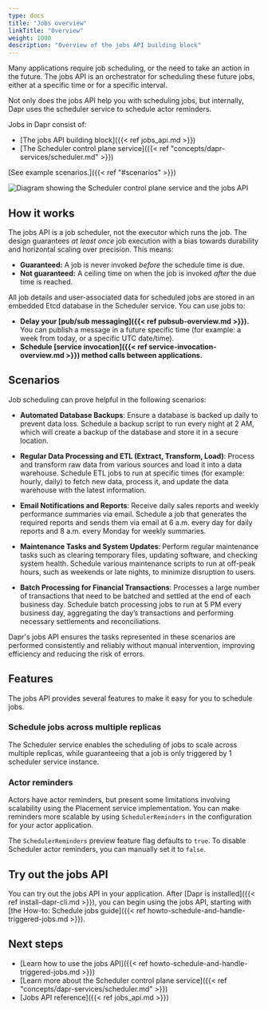 ```yaml
---
type: docs
title: "Jobs overview"
linkTitle: "Overview"
weight: 1000
description: "Overview of the jobs API building block"
---
```


Many applications require job scheduling, or the need to take an action in the future. The jobs API is an orchestrator for scheduling these future jobs, either at a specific time or for a specific interval. 

Not only does the jobs API help you with scheduling jobs, but internally, Dapr uses the scheduler service to schedule actor reminders.

Jobs in Dapr consist of:
- [The jobs API building block]({{< ref jobs_api.md >}})
- [The Scheduler control plane service]({{< ref "concepts/dapr-services/scheduler.md" >}})

[See example scenarios.]({{< ref "#scenarios" >}})

<img src="/images/scheduler/scheduler-architecture.png" alt="Diagram showing the Scheduler control plane service and the jobs API">

## How it works

The jobs API is a job scheduler, not the executor which runs the job. The design guarantees *at least once* job execution with a bias towards durability and horizontal scaling over precision. This means:
- **Guaranteed:** A job is never invoked *before* the schedule time is due.
- **Not guaranteed:** A ceiling time on when the job is invoked *after* the due time is reached.

All job details and user-associated data for scheduled jobs are stored in an embedded Etcd database in the Scheduler service. 
You can use jobs to:

- **Delay your [pub/sub messaging]({{< ref pubsub-overview.md >}}).** You can publish a message in a future specific time (for example: a week from today, or a specific UTC date/time).
- **Schedule [service invocation]({{< ref service-invocation-overview.md >}}) method calls between applications.**

## Scenarios

Job scheduling can prove helpful in the following scenarios:

- **Automated Database Backups**:
   Ensure a database is backed up daily to prevent data loss. Schedule a backup script to run every night at 2 AM, which will create a backup of the database and store it in a secure location.

- **Regular Data Processing and ETL (Extract, Transform, Load)**:
   Process and transform raw data from various sources and load it into a data warehouse. Schedule ETL jobs to run at specific times (for example: hourly, daily) to fetch new data, process it, and update the data warehouse with the latest information.

- **Email Notifications and Reports**:
   Receive daily sales reports and weekly performance summaries via email. Schedule a job that generates the required reports and sends them via email at 6 a.m. every day for daily reports and 8 a.m. every Monday for weekly summaries.

- **Maintenance Tasks and System Updates**:
   Perform regular maintenance tasks such as clearing temporary files, updating software, and checking system health. Schedule various maintenance scripts to run at off-peak hours, such as weekends or late nights, to minimize disruption to users.

- **Batch Processing for Financial Transactions**:
   Processes a large number of transactions that need to be batched and settled at the end of each business day. Schedule batch processing jobs to run at 5 PM every business day, aggregating the day’s transactions and performing necessary settlements and reconciliations.

Dapr's jobs API ensures the tasks represented in these scenarios are performed consistently and reliably without manual intervention, improving efficiency and reducing the risk of errors. 

## Features

The jobs API provides several features to make it easy for you to schedule jobs.

### Schedule jobs across multiple replicas

The Scheduler service enables the scheduling of jobs to scale across multiple replicas, while guaranteeing that a job is only triggered by 1 scheduler service instance.

### Actor reminders

Actors have actor reminders, but present some limitations involving scalability using the Placement service implementation. You can make reminders more scalable by using `SchedulerReminders` in the configuration for your actor application. 

The `SchedulerReminders` preview feature flag defaults to `true`. To disable Scheduler actor reminders, you can manually set it to `false`. 

## Try out the jobs API

You can try out the jobs API in your application. After [Dapr is installed]({{< ref install-dapr-cli.md >}}), you can begin using the jobs API, starting with [the How-to: Schedule jobs guide]({{< ref howto-schedule-and-handle-triggered-jobs.md >}}).

## Next steps

- [Learn how to use the jobs API]({{< ref howto-schedule-and-handle-triggered-jobs.md >}})
- [Learn more about the Scheduler control plane service]({{< ref "concepts/dapr-services/scheduler.md" >}})
- [Jobs API reference]({{< ref jobs_api.md >}})
